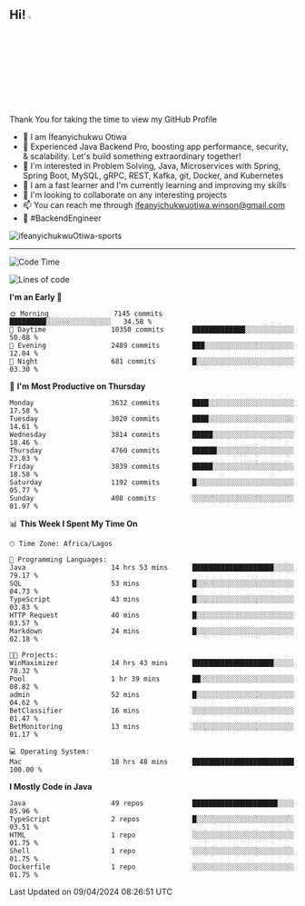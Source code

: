 <!-- BLOG-POST-LIST:START --><!-- BLOG-POST-LIST:END -->

## Hi! <img src="https://media.giphy.com/media/hvRJCLFzcasrR4ia7z/giphy.gif" width="4%"> 

Thank You for taking the time to view my GitHub Profile

- 👋 I am Ifeanyichukwu Otiwa
- 🚀 Experienced Java Backend Pro, boosting app performance, security, & scalability. Let's build something extraordinary together!
- 👀 I'm interested in Problem Solving, Java, Microservices with Spring, Spring Boot, MySQL, gRPC, REST, Kafka, git, Docker, and Kubernetes
- 🌱 I am a fast learner and I'm currently learning and improving my skills
- 💞️ I'm looking to collaborate on any interesting projects
- 📫 You can reach me through ifeanyichukwuotiwa.winson@gmail.com
- 🚀 #BackendEngineer

<p align="left" marginTop="10px"> <img src="https://komarev.com/ghpvc/?username=ifeanyichukwuOtiwa-sports&label=Profile%20views&color=0e75b6&style=for-the-badge" alt="ifeanyichukwuOtiwa-sports" /> </p>

***

<!--START_SECTION:waka-->
![Code Time](http://img.shields.io/badge/Code%20Time-2%2C382%20hrs%2046%20mins-blue)

![Lines of code](https://img.shields.io/badge/From%20Hello%20World%20I%27ve%20Written-4.8%20million%20lines%20of%20code-blue)

**I'm an Early 🐤** 

```text
🌞 Morning                7145 commits        █████████░░░░░░░░░░░░░░░░   34.58 % 
🌆 Daytime                10350 commits       █████████████░░░░░░░░░░░░   50.08 % 
🌃 Evening                2489 commits        ███░░░░░░░░░░░░░░░░░░░░░░   12.04 % 
🌙 Night                  681 commits         █░░░░░░░░░░░░░░░░░░░░░░░░   03.30 % 
```
📅 **I'm Most Productive on Thursday** 

```text
Monday                   3632 commits        ████░░░░░░░░░░░░░░░░░░░░░   17.58 % 
Tuesday                  3020 commits        ████░░░░░░░░░░░░░░░░░░░░░   14.61 % 
Wednesday                3814 commits        █████░░░░░░░░░░░░░░░░░░░░   18.46 % 
Thursday                 4760 commits        ██████░░░░░░░░░░░░░░░░░░░   23.03 % 
Friday                   3839 commits        █████░░░░░░░░░░░░░░░░░░░░   18.58 % 
Saturday                 1192 commits        █░░░░░░░░░░░░░░░░░░░░░░░░   05.77 % 
Sunday                   408 commits         ░░░░░░░░░░░░░░░░░░░░░░░░░   01.97 % 
```


📊 **This Week I Spent My Time On** 

```text
🕑︎ Time Zone: Africa/Lagos

💬 Programming Languages: 
Java                     14 hrs 53 mins      ████████████████████░░░░░   79.17 % 
SQL                      53 mins             █░░░░░░░░░░░░░░░░░░░░░░░░   04.73 % 
TypeScript               43 mins             █░░░░░░░░░░░░░░░░░░░░░░░░   03.83 % 
HTTP Request             40 mins             █░░░░░░░░░░░░░░░░░░░░░░░░   03.57 % 
Markdown                 24 mins             █░░░░░░░░░░░░░░░░░░░░░░░░   02.18 % 

🐱‍💻 Projects: 
WinMaximizer             14 hrs 43 mins      ████████████████████░░░░░   78.32 % 
Pool                     1 hr 39 mins        ██░░░░░░░░░░░░░░░░░░░░░░░   08.82 % 
admin                    52 mins             █░░░░░░░░░░░░░░░░░░░░░░░░   04.62 % 
BetClassifier            16 mins             ░░░░░░░░░░░░░░░░░░░░░░░░░   01.47 % 
BetMonitoring            13 mins             ░░░░░░░░░░░░░░░░░░░░░░░░░   01.17 % 

💻 Operating System: 
Mac                      18 hrs 48 mins      █████████████████████████   100.00 % 
```

**I Mostly Code in Java** 

```text
Java                     49 repos            █████████████████████░░░░   85.96 % 
TypeScript               2 repos             █░░░░░░░░░░░░░░░░░░░░░░░░   03.51 % 
HTML                     1 repo              ░░░░░░░░░░░░░░░░░░░░░░░░░   01.75 % 
Shell                    1 repo              ░░░░░░░░░░░░░░░░░░░░░░░░░   01.75 % 
Dockerfile               1 repo              ░░░░░░░░░░░░░░░░░░░░░░░░░   01.75 % 
```




 Last Updated on 09/04/2024 08:26:51 UTC
<!--END_SECTION:waka-->

<!--
<p align="center">
![trophy](https://github-profile-trophy.vercel.app/?username=ifeanyichukwuOtiwa-sports&theme=onedark) (https://github.com/ryo-ma/github-profile-trophy)
</p>
-->

<!---
ifeanyi-otiwa/ifeanyi-otiwa is a ✨ special ✨ repository because its `README.md` (this file) appears on your GitHub profile.
You can click the Preview link to take a look at your changes.
--->
